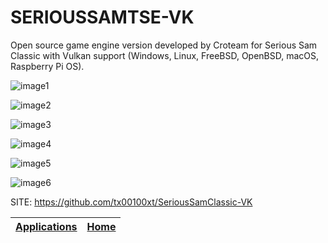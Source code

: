 # SERIOUSSAMTSE-VK

 Open source game engine version developed by Croteam for Serious Sam Classic with Vulkan support (Windows, Linux, FreeBSD,  OpenBSD, macOS, Raspberry Pi OS).
 
 ![image1](https://raw.githubusercontent.com/tx00100xt/SeriousSamClassic-VK/main/Images/samvulkan_1.png)
 
 ![image2](https://raw.githubusercontent.com/tx00100xt/SeriousSamClassic-VK/main/Images/samvulkan_2.png)
 
 ![image3](https://raw.githubusercontent.com/tx00100xt/SeriousSamClassic-VK/main/Images/samvulkan_3.png)
 
 ![image4](https://raw.githubusercontent.com/tx00100xt/SeriousSamClassic-VK/main/Images/samvulkan_4.png)
 
 ![image5](https://raw.githubusercontent.com/tx00100xt/SeriousSamClassic-VK/main/Images/samvulkan_5.png)
 
 ![image6](https://raw.githubusercontent.com/tx00100xt/SeriousSamClassic-VK/main/Images/samvulkan_6.png)

 SITE: https://github.com/tx00100xt/SeriousSamClassic-VK

 | [Applications](https://portable-linux-apps.github.io/apps.html) | [Home](https://portable-linux-apps.github.io)
 | --- | --- |
